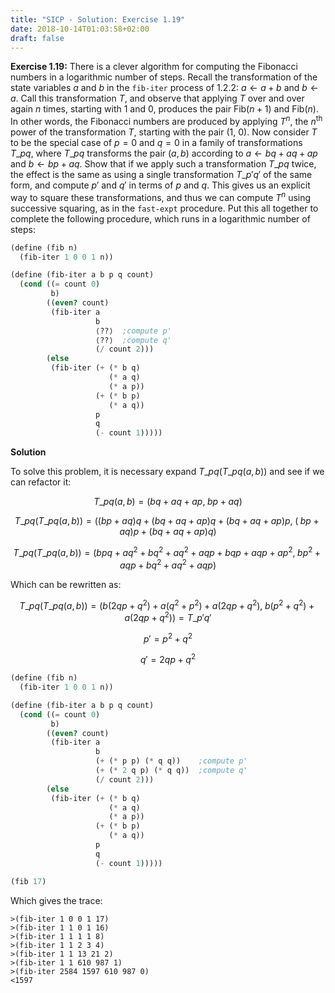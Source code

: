```yaml
---
title: "SICP - Solution: Exercise 1.19"
date: 2018-10-14T01:03:58+02:00
draft: false
---
```


**Exercise 1.19:** There is a clever algorithm for computing the Fibonacci numbers in a logarithmic number of steps. Recall the transformation of the state variables $a$ and $b$ in the `fib-iter` process of 1.2.2: $a\leftarrow a+b$ and $b\leftarrow a$. Call this transformation $T$, and observe that applying $T$ over and over again $n$ times, starting with 1 and 0, produces the pair ${\text{Fib}(n+1)}$ and ${\text{Fib}(n)}$. In other words, the Fibonacci numbers are produced by applying $T^n$, the $n^{\text{th}}$ power of the transformation $T$, starting with the pair (1, 0). Now consider $T$ to be the special case of ${p=0}$ and ${q=0}$ in a family of transformations $T\_{pq}$, where $T\_{pq}$ transforms the pair ${(a,b)}$ according to $a\leftarrow{bq}+{aq}+{ap}$ and $b\leftarrow{bp}+{aq}$. Show that if we apply such a transformation $T\_{pq}$ twice, the effect is the same as using a single transformation $T\_{p'q'}$ of the same form, and compute $p′$ and $q′$ in terms of $p$ and $q$. This gives us an explicit way to square these transformations, and thus we can compute $T^n$ using successive squaring, as in the `fast-expt` procedure. Put this all together to complete the following procedure, which runs in a logarithmic number of steps:

```scheme
(define (fib n)
  (fib-iter 1 0 0 1 n))

(define (fib-iter a b p q count)
  (cond ((= count 0)
         b)
        ((even? count)
         (fib-iter a
                   b
                   ⟨??⟩  ;compute p'
                   ⟨??⟩  ;compute q'
                   (/ count 2)))
        (else
         (fib-iter (+ (* b q)
                      (* a q)
                      (* a p))
                   (+ (* b p)
                      (* a q))
                   p
                   q
                   (- count 1)))))
```

**Solution**

To solve this problem, it is necessary expand $T\_{pq}\left(T\_{pq}(a,b)\right)$ and see if we can refactor it:

$$T\_{pq}(a,b)=(bq+aq+ap,\;bp+aq)$$

$$T\_{pq}\left(T\_{pq}(a,b)\right)=(\left(bp+aq\right)q+\left(bq+aq+ap\right)q+\left(bq+aq+ap\right)p,\;\left(\;bp+aq\right)p+\left(bq+aq+ap\right)q)$$

$$T\_{pq}\left(T\_{pq}(a,b)\right)=(bpq+aq^2+bq^2+aq^2+aqp+bqp+aqp+ap^2,\;bp^2+aqp+bq^2+aq^2+aqp)$$

Which can be rewritten as:

$$T\_{pq}\left(T\_{pq}(a,b)\right)=(b(2qp+q^2)+a(q^2+p^2)+a(2qp+q^2),\;b(p^2+q^2)+a(2qp+q^2))=T\_{p'q'}$$

$$p'=p^2+q^2$$

$$q'=2qp+q^2$$

```scheme
(define (fib n)
  (fib-iter 1 0 0 1 n))

(define (fib-iter a b p q count)
  (cond ((= count 0)
         b)
        ((even? count)
         (fib-iter a
                   b
                   (+ (* p p) (* q q))    ;compute p'
                   (+ (* 2 q p) (* q q))  ;compute q'
                   (/ count 2)))
        (else
         (fib-iter (+ (* b q)
                      (* a q)
                      (* a p))
                   (+ (* b p)
                      (* a q))
                   p
                   q
                   (- count 1)))))

(fib 17)
```

Which gives the trace:

```
>(fib-iter 1 0 0 1 17)
>(fib-iter 1 1 0 1 16)
>(fib-iter 1 1 1 1 8)
>(fib-iter 1 1 2 3 4)
>(fib-iter 1 1 13 21 2)
>(fib-iter 1 1 610 987 1)
>(fib-iter 2584 1597 610 987 0)
<1597
```
